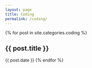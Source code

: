 ```yaml
---
layout: page
title: Coding
permalink: /coding/
---
```


{% for post in site.categories.coding %}
<h2>{{ post.title }}</h2>
<time>{{ post.date }}</time>
{% endfor %}